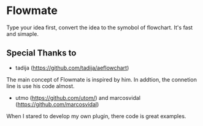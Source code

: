 # Flowmate

Type your idea first, convert the idea to the symobol of flowchart. It's fast and simaple.

## Special Thanks to

- tadija (https://github.com/tadija/aeflowchart)

The main concept of Flowmate is inspired by him. In addtion, the connetion line is use his code almost.

- utmo (https://github.com/utom/) and marcosvidal (https://github.com/marcosvidal)

When I stared to develop my own plugin, there code is great examples. 